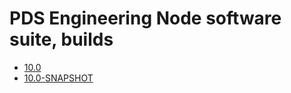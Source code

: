 
PDS Engineering Node software suite, builds
===========================================

- [10.0](./10.0)
- [10.0-SNAPSHOT](./10.0-SNAPSHOT)
